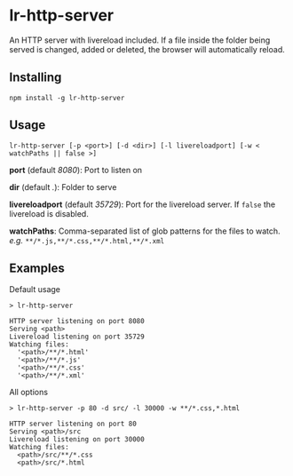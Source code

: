 # lr-http-server

An HTTP server with livereload included. If a file inside the folder being served is changed, added or deleted, the browser will automatically reload.


## Installing

    npm install -g lr-http-server

## Usage

    lr-http-server [-p <port>] [-d <dir>] [-l livereloadport] [-w < watchPaths || false >]

**port** (default *8080*): Port to listen on

**dir** (default *.*): Folder to serve

**livereloadport** (default *35729*): Port for the livereload server. If `false` the livereload is disabled.

**watchPaths**: Comma-separated list of glob patterns for the files to watch. *e.g.* `**/*.js,**/*.css,**/*.html,**/*.xml`


## Examples

Default usage

    > lr-http-server

    HTTP server listening on port 8080
    Serving <path>
    Livereload listening on port 35729
    Watching files:
      '<path>/**/*.html'
      '<path>/**/*.js'
      '<path>/**/*.css'
      '<path>/**/*.xml'

All options

    > lr-http-server -p 80 -d src/ -l 30000 -w **/*.css,*.html 

    HTTP server listening on port 80
    Serving <path>/src
    Livereload listening on port 30000
    Watching files:
      <path>/src/**/*.css
      <path>/src/*.html

